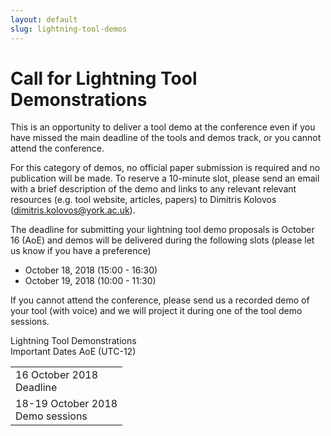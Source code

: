 ```yaml
---
layout: default
slug: lightning-tool-demos
---
```

<div class="row">
 <div class="col-md-8" markdown="1">

# Call for Lightning Tool Demonstrations

This is an opportunity to deliver a tool demo at the conference even if you have missed the main deadline of the tools and demos track, or you cannot attend the conference. 

For this category of demos, no official paper submission is required and no publication will be made. To reserve a 10-minute slot, please send an email with a brief description of the demo and links to any relevant relevant resources (e.g. tool website, articles, papers) to Dimitris Kolovos (dimitris.kolovos@york.ac.uk).

The deadline for submitting your lightning tool demo proposals is October 16 (AoE) and demos will be delivered during the following slots (please let us know if you have a preference)

* October 18, 2018 (15:00 - 16:30)
* October 19, 2018 (10:00 - 11:30)

If you cannot attend the conference, please send us a recorded demo of your tool (with voice) and we will project it during one of the tool demo sessions.
</div>
<div id="dates" class="col-md-4">
    <div class="panel panel-primary" style="position: fixed;">
      <div class="panel-heading">
        <div class="panel-title">
           Lightning Tool Demonstrations <br>Important Dates  <span class="pull-right"> 
                                <span class="glyphicon glyphicon-globe"></span>
                                <span class="glyphicon glyphicon-time"></span>
                                AoE (UTC-12)
                              </span> <br /></div>
      </div>
      <table class="table table-hover important-dates-in-sidebar">
      <tbody>
      <tr>
      <td> 16 October 2018 <br />Deadline</td>
      </tr>
      <tr>
      <td> 18-19 October 2018 <br />Demo sessions </td>
      </tr>  
   </tbody>
   </table>  
  </div>
 </div>
</div>


